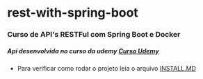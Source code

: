 # rest-with-spring-boot
### Curso de API's RESTFul com Spring Boot e Docker

##### Api desenvolvida no curso da udemy [Curso Udemy](https://www.udemy.com/course/restful-apis-do-0-a-nuvem-com-springboot-e-docker/)

- Para verificar como rodar o projeto leia o arquivo [INSTALL.MD]()